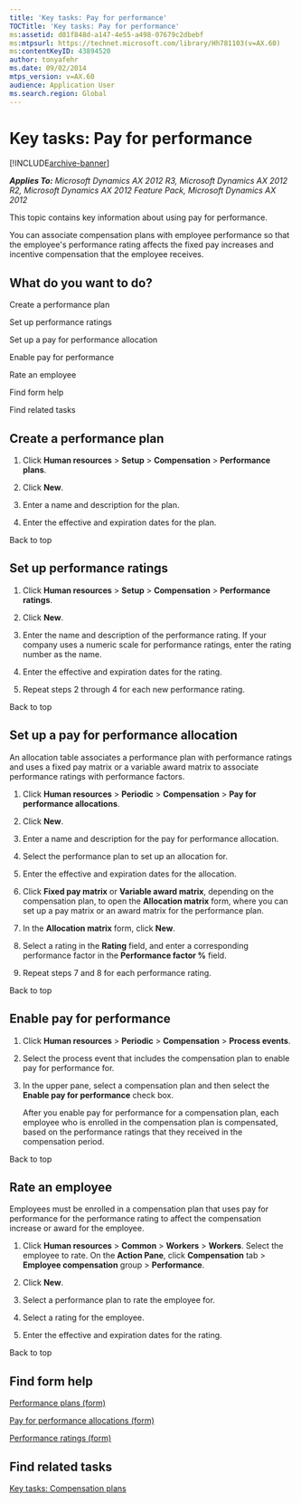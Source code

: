 ```yaml
---
title: 'Key tasks: Pay for performance'
TOCTitle: 'Key tasks: Pay for performance'
ms:assetid: d81f848d-a147-4e55-a498-07679c2dbebf
ms:mtpsurl: https://technet.microsoft.com/library/Hh781103(v=AX.60)
ms:contentKeyID: 43894520
author: tonyafehr
ms.date: 09/02/2014
mtps_version: v=AX.60
audience: Application User
ms.search.region: Global
---
```


# Key tasks: Pay for performance 


[!INCLUDE[archive-banner](includes/archive-banner.md)]


_**Applies To:** Microsoft Dynamics AX 2012 R3, Microsoft Dynamics AX 2012 R2, Microsoft Dynamics AX 2012 Feature Pack, Microsoft Dynamics AX 2012_

This topic contains key information about using pay for performance.

You can associate compensation plans with employee performance so that the employee's performance rating affects the fixed pay increases and incentive compensation that the employee receives.

## What do you want to do?

Create a performance plan

Set up performance ratings

Set up a pay for performance allocation

Enable pay for performance

Rate an employee

Find form help

Find related tasks

 

## Create a performance plan

1.  Click **Human resources** \> **Setup** \> **Compensation** \> **Performance plans**.

2.  Click **New**.

3.  Enter a name and description for the plan.

4.  Enter the effective and expiration dates for the plan.

Back to top

 

## Set up performance ratings

1.  Click **Human resources** \> **Setup** \> **Compensation** \> **Performance ratings**.

2.  Click **New**.

3.  Enter the name and description of the performance rating. If your company uses a numeric scale for performance ratings, enter the rating number as the name.

4.  Enter the effective and expiration dates for the rating.

5.  Repeat steps 2 through 4 for each new performance rating.

Back to top

 

## Set up a pay for performance allocation

An allocation table associates a performance plan with performance ratings and uses a fixed pay matrix or a variable award matrix to associate performance ratings with performance factors.

1.  Click **Human resources** \> **Periodic** \> **Compensation** \> **Pay for performance allocations**.

2.  Click **New**.

3.  Enter a name and description for the pay for performance allocation.

4.  Select the performance plan to set up an allocation for.

5.  Enter the effective and expiration dates for the allocation.

6.  Click **Fixed pay matrix** or **Variable award matrix**, depending on the compensation plan, to open the **Allocation matrix** form, where you can set up a pay matrix or an award matrix for the performance plan.

7.  In the **Allocation matrix** form, click **New**.

8.  Select a rating in the **Rating** field, and enter a corresponding performance factor in the **Performance factor %** field.

9.  Repeat steps 7 and 8 for each performance rating.

Back to top

 

## Enable pay for performance

1.  Click **Human resources** \> **Periodic** \> **Compensation** \> **Process events**.

2.  Select the process event that includes the compensation plan to enable pay for performance for.

3.  In the upper pane, select a compensation plan and then select the **Enable pay for performance** check box.
    
    After you enable pay for performance for a compensation plan, each employee who is enrolled in the compensation plan is compensated, based on the performance ratings that they received in the compensation period.

Back to top

 

## Rate an employee

Employees must be enrolled in a compensation plan that uses pay for performance for the performance rating to affect the compensation increase or award for the employee.

1.  Click **Human resources** \> **Common** \> **Workers** \> **Workers**. Select the employee to rate. On the **Action Pane**, click **Compensation** tab \> **Employee compensation** group \> **Performance**.

2.  Click **New**.

3.  Select a performance plan to rate the employee for.

4.  Select a rating for the employee.

5.  Enter the effective and expiration dates for the rating.

Back to top

## Find form help

[Performance plans (form)](https://technet.microsoft.com/library/hh781096\(v=ax.60\))

[Pay for performance allocations (form)](https://technet.microsoft.com/library/hh781104\(v=ax.60\))

[Performance ratings (form)](https://technet.microsoft.com/library/hh781109\(v=ax.60\))

## Find related tasks

[Key tasks: Compensation plans](key-tasks-compensation-plans.md)

  


